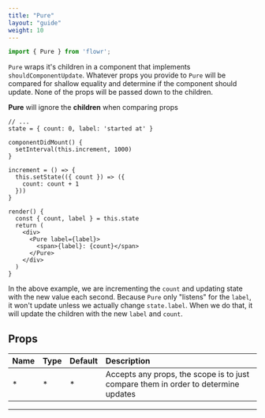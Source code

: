 ```yaml
---
title: "Pure"
layout: "guide"
weight: 10
---
```


```javascript
import { Pure } from 'flowr';
```

`Pure` wraps it's children in a component that implements `shouldComponentUpdate`. Whatever props you provide to `Pure` will be compared for shallow equality and determine if the component should update. None of the props will be passed down to the children.

<div class="alert alert-inline alert-warning">
   <span class="icon-16-alert"></span>
   <span class="alert-body"><b>Pure</b> will ignore the <b>children</b> when comparing props</span>
</div>

```text/jsx
// ...
state = { count: 0, label: 'started at' }

componentDidMount() {
  setInterval(this.increment, 1000)
}

increment = () => {
  this.setState(({ count }) => ({
    count: count + 1
  }))
}

render() {
  const { count, label } = this.state
  return (
    <div>
      <Pure label={label}>
        <span>{label}: {count}</span>
      </Pure>
    </div>
  )
}
```

In the above example, we are incrementing the `count` and updating state with the new value each second. Because `Pure` only "listens" for the `label`, it won't update unless we actually change `state.label`. When we do that, it will update the children with the new `label` and `count`.

<article id="pure-props">

## Props

| Name | Type | Default | Description                                                                        |
| ---- | :--- | :------ | :--------------------------------------------------------------------------------- |
| \*   | \*   | \*      | Accepts any props, the scope is to just compare them in order to determine updates |

---

</article>
